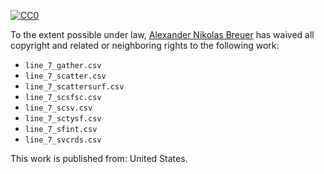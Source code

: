 [![CC0](http://i.creativecommons.org/p/zero/1.0/88x31.png)](http://creativecommons.org/publicdomain/zero/1.0/)

To the extent possible under law, [Alexander Nikolas Breuer](http://dial3343.org) has waived all copyright and related or neighboring rights to the following work:

* `line_7_gather.csv`
* `line_7_scatter.csv`
* `line_7_scattersurf.csv`
* `line_7_scsfsc.csv`
* `line_7_scsv.csv`
* `line_7_sctysf.csv`
* `line_7_sfint.csv`
* `line_7_svcrds.csv`

This work is published from: United States.

